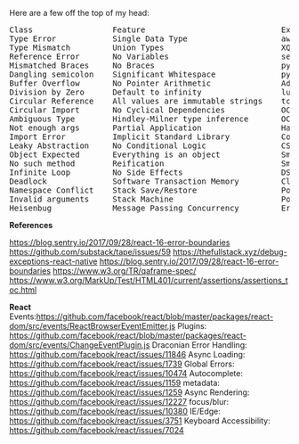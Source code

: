 Here are a few off the top of my head:

<pre>
Class                 Feature                             Example
Type Error            Single Data Type                    awk
Type Mismatch         Union Types                         XQuery
Reference Error       No Variables                        sed
Mismatched Braces     No Braces                           python
Dangling semicolon    Significant Whitespace              python
Buffer Overflow       No Pointer Arithmetic               Ada
Division by Zero      Default to infinity                 lua
Circular Reference    All values are immutable strings    tcl
Circular Import       No Cyclical Dependencies            OCaml
Ambiguous Type        Hindley-Milner type inference       OCaml
Not enough args       Partial Application                 Haxe
Import Error          Implicit Standard Library           Coldfusion
Leaky Abstraction     No Conditional Logic                CSS
Object Expected       Everything is an object             SmallTalk
No such method        Reification                         SmallTalk
Infinite Loop         No Side Effects                     DSSSL
Deadlock              Software Transaction Memory         Clojure
Namespace Conflict    Stack Save/Restore                  PostScript
Invalid arguments     Stack Machine                       PostScript
Heisenbug             Message Passing Concurrency         Erlang
</pre>


**References**

https://blog.sentry.io/2017/09/28/react-16-error-boundaries
https://github.com/substack/tape/issues/59
https://thefullstack.xyz/debug-exceptions-react-native
https://blog.sentry.io/2017/09/28/react-16-error-boundaries
https://www.w3.org/TR/qaframe-spec/
https://www.w3.org/MarkUp/Test/HTML401/current/assertions/assertions_toc.html

**React**
Events:https://github.com/facebook/react/blob/master/packages/react-dom/src/events/ReactBrowserEventEmitter.js
Plugins: https://github.com/facebook/react/blob/master/packages/react-dom/src/events/ChangeEventPlugin.js
Draconian Error Handling: https://github.com/facebook/react/issues/11846
Async Loading: https://github.com/facebook/react/issues/1739
Global Errors: https://github.com/facebook/react/issues/10474
Autocomplete: https://github.com/facebook/react/issues/1159
metadata: https://github.com/facebook/react/issues/1259
Async Rendering: https://github.com/facebook/react/issues/12227
focus/blur: https://github.com/facebook/react/issues/10380
IE/Edge: https://github.com/facebook/react/issues/3751
Keyboard Accessibility: https://github.com/facebook/react/issues/7024